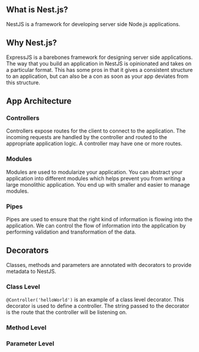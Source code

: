 ## What is Nest.js?
NestJS is a framework for developing server side Node.js applications. 

## Why Nest.js?
ExpressJS is a barebones framework for designing server side applications. The way that you build an application in NestJS is opinionated and takes on a particular format. This has some pros in that it gives a consistent structure to an application, but can also be a con as soon as your app deviates from this structure.

## App Architecture
### Controllers
Controllers expose routes for the client to connect to the application. The incoming requests are handled by the controller and routed to the appropriate application logic. A controller may have one or more routes.

### Modules
Modules are used to modularize your application. You can abstract your application into different modules which helps prevent you from writing a large monolithic application. You end up with smaller and easier to manage modules. 

### Pipes
Pipes are used to ensure that the right kind of information is flowing into the application. We can control the flow of information into the application by performing validation and transformation of the data.


## Decorators
Classes, methods and parameters are annotated with decorators to provide metadata to NestJS. 
### Class Level
`@Controller('helloWorld')` is an example of a class level decorator. This decorator is used to define a controller. The string passed to the decorator is the route that the controller will be listening on.

### Method Level


### Parameter Level
